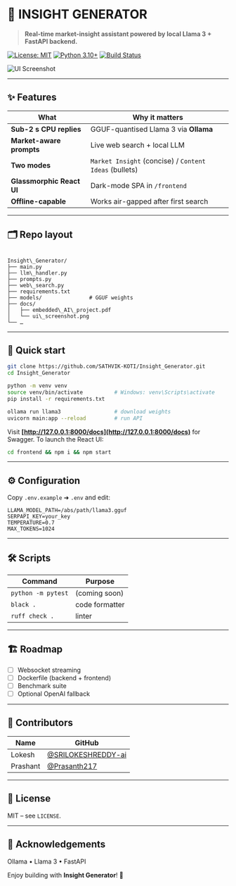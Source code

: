 # 🤖 INSIGHT GENERATOR

> **Real-time market-insight assistant powered by local Llama 3 + FastAPI backend.**

[![License: MIT](https://img.shields.io/badge/License-MIT-yellow.svg)](LICENSE)
[![Python 3.10+](https://img.shields.io/badge/python-3.10%2B-blue)](https://www.python.org/)
[![Build Status](https://github.com/SATHVIK-KOTI/Insight_Generator/actions/workflows/ci.yml/badge.svg?branch=main)](https://github.com/SATHVIK-KOTI/Insight_Generator/actions)

![UI Screenshot](docs/ui_screenshot.png)

---

## ✨ Features

| What | Why it matters |
|------|----------------|
| **Sub-2 s CPU replies** | GGUF-quantised Llama 3 via **Ollama** |
| **Market-aware prompts** | Live web search + local LLM |
| **Two modes** | `Market Insight` (concise) / `Content Ideas` (bullets) |
| **Glassmorphic React UI** | Dark-mode SPA in `/frontend` |
| **Offline-capable** | Works air-gapped after first search |

---

## 🗂️ Repo layout

```

Insight\_Generator/
├── main.py
├── llm\_handler.py
├── prompts.py
├── web\_search.py
├── requirements.txt
├── models/               # GGUF weights
├── docs/
│   ├── embedded\_AI\_project.pdf
│   └── ui\_screenshot.png
└── …

````

---

## 🚀 Quick start

```bash
git clone https://github.com/SATHVIK-KOTI/Insight_Generator.git
cd Insight_Generator

python -m venv venv
source venv/bin/activate          # Windows: venv\Scripts\activate
pip install -r requirements.txt

ollama run llama3                 # download weights
uvicorn main:app --reload         # run API
````

Visit **[http://127.0.0.1:8000/docs](http://127.0.0.1:8000/docs)** for Swagger.
To launch the React UI:

```bash
cd frontend && npm i && npm start
```

---

## ⚙️ Configuration

Copy `.env.example` ➜ `.env` and edit:

```env
LLAMA_MODEL_PATH=/abs/path/llama3.gguf
SERPAPI_KEY=your_key
TEMPERATURE=0.7
MAX_TOKENS=1024
```

---

## 🛠️ Scripts

| Command            | Purpose        |
| ------------------ | -------------- |
| `python -m pytest` | (coming soon)  |
| `black .`          | code formatter |
| `ruff check .`     | linter         |

---

## 🏗️ Roadmap

* [ ] Websocket streaming
* [ ] Dockerfile (backend + frontend)
* [ ] Benchmark suite
* [ ] Optional OpenAI fallback

---

## 👥 Contributors

| Name     | GitHub                                                     |
| -------- | ---------------------------------------------------------- |
| Lokesh   | [@SRILOKESHREDDY-ai](https://github.com/SRILOKESHREDDY-ai) |
| Prashant | [@Prasanth217](https://github.com/Prasanth217)             |

---

## 📜 License

MIT – see `LICENSE`.

---

## 🙏 Acknowledgements

Ollama • Llama 3 • FastAPI

Enjoy building with **Insight Generator**! 🎉

